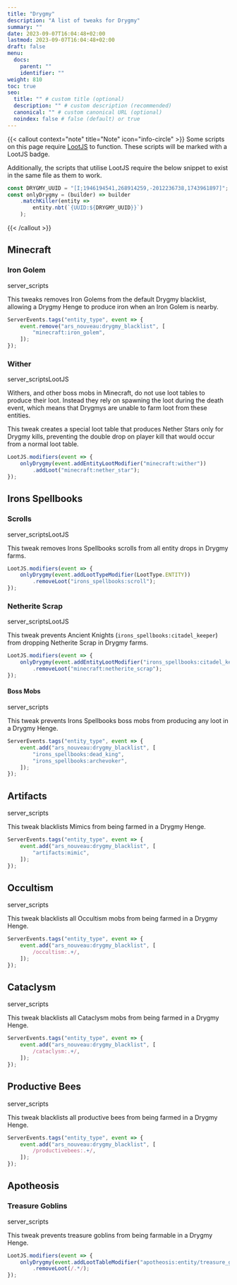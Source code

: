 ```yaml
---
title: "Drygmy"
description: "A list of tweaks for Drygmy"
summary: ""
date: 2023-09-07T16:04:48+02:00
lastmod: 2023-09-07T16:04:48+02:00
draft: false
menu:
  docs:
    parent: ""
    identifier: ""
weight: 810
toc: true
seo:
  title: "" # custom title (optional)
  description: "" # custom description (recommended)
  canonical: "" # custom canonical URL (optional)
  noindex: false # false (default) or true
---
```


{{< callout context="note" title="Note" icon="info-circle" >}}
Some scripts on this page require [LootJS](https://modrinth.com/mod/lootjs) to function. These scripts will be marked with a <span class="badge text-bg-primary">LootJS</span> badge.

Additionally, the scripts that utilise LootJS require the below snippet to exist in the same file as them to work.
```js
const DRYGMY_UUID = "[I;1946194541,268914259,-2012236738,1743961897]";
const onlyDrygmy = (builder) => builder
    .matchKiller(entity => 
        entity.nbt(`{UUID:${DRYGMY_UUID}}`)
    );
```

{{< /callout >}}

## Minecraft

### Iron Golem

<span class="badge text-bg-dark server-scripts">server_scripts</span>

This tweaks removes Iron Golems from the default Drygmy blacklist, allowing a Drygmy Henge to produce iron when an Iron Golem is nearby.

```js
ServerEvents.tags("entity_type", event => {
    event.remove("ars_nouveau:drygmy_blacklist", [
        "minecraft:iron_golem",
    ]);
});
```

### Wither

<span class="badge text-bg-dark server-scripts">server_scripts</span><span class="badge text-bg-primary">LootJS</span>

Withers, and other boss mobs in Minecraft, do not use loot tables to produce their loot. Instead they rely on spawning the loot during the death event, which means that Drygmys are unable to farm loot from these entities.  

This tweak creates a special loot table that produces Nether Stars only for Drygmy kills, preventing the double drop on player kill that would occur from a normal loot table.

```js
LootJS.modifiers(event => {
    onlyDrygmy(event.addEntityLootModifier("minecraft:wither"))
        .addLoot("minecraft:nether_star");
});
```

## Irons Spellbooks

### Scrolls

<span class="badge text-bg-dark server-scripts">server_scripts</span><span class="badge text-bg-primary">LootJS</span>

This tweak removes Irons Spellbooks scrolls from all entity drops in Drygmy farms.

```js
LootJS.modifiers(event => {
    onlyDrygmy(event.addLootTypeModifier(LootType.ENTITY))
        .removeLoot("irons_spellbooks:scroll");
});
```
### Netherite Scrap

<span class="badge text-bg-dark server-scripts">server_scripts</span><span class="badge text-bg-primary">LootJS</span>

This tweak prevents Ancient Knights (`irons_spellbooks:citadel_keeper`) from dropping Netherite Scrap in Drygmy farms.

```js
LootJS.modifiers(event => {
    onlyDrygmy(event.addEntityLootModifier("irons_spellbooks:citadel_keeper"))
        .removeLoot("minecraft:netherite_scrap");
});
```

#### Boss Mobs

<span class="badge text-bg-dark server-scripts">server_scripts</span>

This tweak prevents Irons Spellbooks boss mobs from producing any loot in a Drygmy Henge.

```js
ServerEvents.tags("entity_type", event => {
    event.add("ars_nouveau:drygmy_blacklist", [
        "irons_spellbooks:dead_king",
        "irons_spellbooks:archevoker",
    ]);
});
```


## Artifacts

<span class="badge text-bg-dark server-scripts">server_scripts</span>

This tweak blacklists Mimics from being farmed in a Drygmy Henge.

```js
ServerEvents.tags("entity_type", event => {
    event.add("ars_nouveau:drygmy_blacklist", [
        "artifacts:mimic",
    ]);
});
```

## Occultism

<span class="badge text-bg-dark server-scripts">server_scripts</span>

This tweak blacklists all Occultism mobs from being farmed in a Drygmy Henge.

```js
ServerEvents.tags("entity_type", event => {
    event.add("ars_nouveau:drygmy_blacklist", [
        /occultism:.+/,
    ]);
});
```

## Cataclysm

<span class="badge text-bg-dark server-scripts">server_scripts</span>

This tweak blacklists all Cataclysm mobs from being farmed in a Drygmy Henge.

```js
ServerEvents.tags("entity_type", event => {
    event.add("ars_nouveau:drygmy_blacklist", [
        /cataclysm:.+/,
    ]);
});
```

## Productive Bees

<span class="badge text-bg-dark server-scripts">server_scripts</span>

This tweak blacklists all productive bees from being farmed in a Drygmy Henge.

```js
ServerEvents.tags("entity_type", event => {
    event.add("ars_nouveau:drygmy_blacklist", [
        /productivebees:.+/,
    ]);
});
```

## Apotheosis

### Treasure Goblins

<span class="badge text-bg-dark server-scripts">server_scripts</span>

This tweak prevents treasure goblins from being farmable in a Drygmy Henge.
```js
LootJS.modifiers(event => {
    onlyDrygmy(event.addLootTableModifier("apotheosis:entity/treasure_goblin"))
        .removeLoot(/.*/);
});
```
